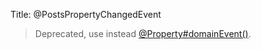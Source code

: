 Title: @PostsPropertyChangedEvent

[//]: # (content copied to _user-guide_xxx)

> Deprecated, use instead [@Property#domainEvent()](./Property.html).

